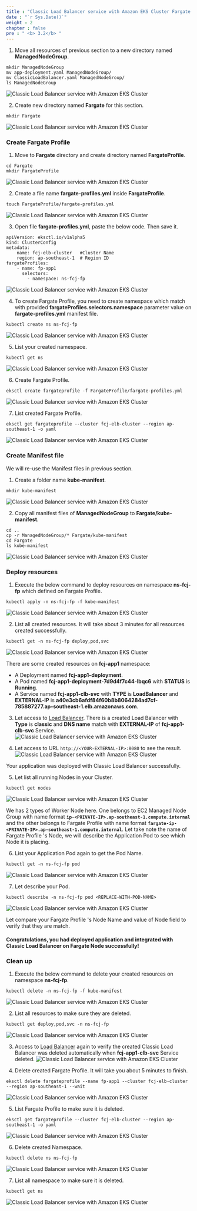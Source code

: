```yaml
---
title : "Classic Load Balancer service with Amazon EKS Cluster Fargate Profile"
date : "`r Sys.Date()`"
weight : 2
chapter : false
pre : " <b> 3.2</b> "
---
```


1. Move all resources of previous section to a new directory named **ManagedNodeGroup**.
```
mkdir ManagedNodeGroup
mv app-deployment.yaml ManagedNodeGroup/
mv ClassicLoadBalancer.yaml ManagedNodeGroup/
ls ManagedNodeGroup
```

![Classic Load Balancer service with Amazon EKS Cluster](../../images/3.clbnlbwitheks/3.2.clbnlbwitheksfargate/3.2.1.clbnlbwitheksfargate.png?pc=90pt)

2. Create new directory named **Fargate** for this section.
```
mkdir Fargate
```
![Classic Load Balancer service with Amazon EKS Cluster](../../images/3.clbnlbwitheks/3.2.clbnlbwitheksfargate/3.2.2.clbnlbwitheksfargate.png?pc=90pt)


### Create Fargate Profile
1. Move to **Fargate** directory and create directory named **FargateProfile**.
```
cd Fargate
mkdir FargateProfile
```
![Classic Load Balancer service with Amazon EKS Cluster](../../images/3.clbnlbwitheks/3.2.clbnlbwitheksfargate/3.2.3.clbnlbwitheksfargate.png?pc=90pt)

2. Create a file name **fargate-profiles.yml** inside **FargateProfile**.
```
touch FargateProfile/fargate-profiles.yml
```
![Classic Load Balancer service with Amazon EKS Cluster](../../images/3.clbnlbwitheks/3.2.clbnlbwitheksfargate/3.2.4.clbnlbwitheksfargate.png?pc=90pt)

3. Open file **fargate-profiles.yml**, paste the below code. Then save it.
```
apiVersion: eksctl.io/v1alpha5
kind: ClusterConfig
metadata:
    name: fcj-elb-cluster   #Cluster Name
    region: ap-southeast-1  # Region ID
fargateProfiles:
    - name: fp-app1
      selectors:
        - namespace: ns-fcj-fp
```
![Classic Load Balancer service with Amazon EKS Cluster](../../images/3.clbnlbwitheks/3.2.clbnlbwitheksfargate/3.2.5.clbnlbwitheksfargate.png?pc=90pt)

4. To create Fargate Profile, you need to create namespace which match with provided **fargateProfiles.selectors.namespace** parameter value on **fargate-profiles.yml** manifest file.
```
kubectl create ns ns-fcj-fp
```
![Classic Load Balancer service with Amazon EKS Cluster](../../images/3.clbnlbwitheks/3.2.clbnlbwitheksfargate/3.2.6.clbnlbwitheksfargate.png?pc=90pt)

5. List your created namespace.
```
kubectl get ns
```
![Classic Load Balancer service with Amazon EKS Cluster](../../images/3.clbnlbwitheks/3.2.clbnlbwitheksfargate/3.2.7.clbnlbwitheksfargate.png?pc=90pt)

6. Create Fargate Profile.
```
eksctl create fargateprofile -f FargateProfile/fargate-profiles.yml
```
![Classic Load Balancer service with Amazon EKS Cluster](../../images/3.clbnlbwitheks/3.2.clbnlbwitheksfargate/3.2.8.clbnlbwitheksfargate.png?pc=90pt)

7. List created Fargate Profile.
```
eksctl get fargateprofile --cluster fcj-elb-cluster --region ap-southeast-1 -o yaml
```
![Classic Load Balancer service with Amazon EKS Cluster](../../images/3.clbnlbwitheks/3.2.clbnlbwitheksfargate/3.2.9.clbnlbwitheksfargate.png?pc=90pt)


### Create Manifest file
We will re-use the Manifest files in previous section.
1. Create a folder name **kube-manifest**.
```
mkdir kube-manifest
```
![Classic Load Balancer service with Amazon EKS Cluster](../../images/3.clbnlbwitheks/3.2.clbnlbwitheksfargate/3.2.10.clbnlbwitheksfargate.png?pc=90pt)

2. Copy all manifest files of **ManagedNodeGroup** to **Fargate/kube-manifest**.
```
cd ..
cp -r ManagedNodeGroup/* Fargate/kube-manifest
cd Fargate
ls kube-manifest
```
![Classic Load Balancer service with Amazon EKS Cluster](../../images/3.clbnlbwitheks/3.2.clbnlbwitheksfargate/3.2.11.clbnlbwitheksfargate.png?pc=90pt)

### Deploy resources
1. Execute the below command to deploy resources on namespace **ns-fcj-fp** which defined on Fargate Profile.
```
kubectl apply -n ns-fcj-fp -f kube-manifest
```
![Classic Load Balancer service with Amazon EKS Cluster](../../images/3.clbnlbwitheks/3.2.clbnlbwitheksfargate/3.2.12.clbnlbwitheksfargate.png?pc=90pt)

2. List all created resources. It will take about 3 minutes for all resources created successfully.
```
kubectl get -n ns-fcj-fp deploy,pod,svc
```
![Classic Load Balancer service with Amazon EKS Cluster](../../images/3.clbnlbwitheks/3.2.clbnlbwitheksfargate/3.2.13.clbnlbwitheksfargate.png?pc=90pt)

There are some created resources on **fcj-app1** namespace:
+ A Deployment named **fcj-app1-deployment**.
+ A Pod named **fcj-app1-deployment-7d9d4f7c44-lbqc6** with **STATUS** is **Running**.
+ A Service named **fcj-app1-clb-svc** with **TYPE** is **LoadBalancer** and **EXTERNAL-IP** is **a40e3cb6afdf84f60b8b8064284ad7cf-785887277.ap-southeast-1.elb.amazonaws.com**.

3. Let access to [Load Balancer](https://ap-southeast-1.console.aws.amazon.com/ec2/home?region=ap-southeast-1#LoadBalancers:v=3). There is a created Load Balancer with **Type** is **classic** and **DNS name** match with **EXTERNAL-IP** of **fcj-app1-clb-svc** Service.
![Classic Load Balancer service with Amazon EKS Cluster](../../images/3.clbnlbwitheks/3.2.clbnlbwitheksfargate/3.2.14.clbnlbwitheksfargate.png?pc=90pt)

4. Let access to URL ```http://<YOUR-EXTERNAL-IP>:8080``` to see the result.
![Classic Load Balancer service with Amazon EKS Cluster](../../images/3.clbnlbwitheks/3.2.clbnlbwitheksfargate/3.2.15.clbnlbwitheksfargate.png?pc=90pt)

Your application was deployed with Classic Load Balancer successfully.

5. Let list all running Nodes in your Cluster.
```
kubectl get nodes
```
![Classic Load Balancer service with Amazon EKS Cluster](../../images/3.clbnlbwitheks/3.2.clbnlbwitheksfargate/3.2.16.clbnlbwitheksfargate.png?pc=90pt)

We has 2 types of Worker Node here. One belongs to EC2 Managed Node Group with name format **`ip-<PRIVATE-IP>.ap-southeast-1.compute.internal`** and the other belongs to Fargate Profile with name format **``fargate-ip-<PRIVATE-IP>.ap-southeast-1.compute.internal``**. Let take note the name of Fargate Profile 's Node, we will describe the Application Pod to see which Node it is placing.

6. List your Application Pod again to get the Pod Name.
```
kubectl get -n ns-fcj-fp pod
```
![Classic Load Balancer service with Amazon EKS Cluster](../../images/3.clbnlbwitheks/3.2.clbnlbwitheksfargate/3.2.17.clbnlbwitheksfargate.png?pc=90pt)


7. Let describe your Pod.
```
kubectl describe -n ns-fcj-fp pod <REPLACE-WITH-POD-NAME>
```
![Classic Load Balancer service with Amazon EKS Cluster](../../images/3.clbnlbwitheks/3.2.clbnlbwitheksfargate/3.2.18.clbnlbwitheksfargate.png?pc=90pt)

Let compare your Fargate Profile 's Node Name and value of Node field to verify that they are match.

#### Congratulations, you had deployed application and integrated with Classic Load Balancer on Fargate Node successfully!

### Clean up
1. Execute the below command to delete your created resources on namespace **ns-fcj-fp**.
```
kubectl delete -n ns-fcj-fp -f kube-manifest
```
![Classic Load Balancer service with Amazon EKS Cluster](../../images/3.clbnlbwitheks/3.2.clbnlbwitheksfargate/3.2.19.clbnlbwitheksfargate.png?pc=90pt)

2. List all resources to make sure they are deleted.
```
kubectl get deploy,pod,svc -n ns-fcj-fp
```
![Classic Load Balancer service with Amazon EKS Cluster](../../images/3.clbnlbwitheks/3.2.clbnlbwitheksfargate/3.2.20.clbnlbwitheksfargate.png?pc=90pt)

3. Access to [Load Balancer](https://ap-southeast-1.console.aws.amazon.com/ec2/home?region=ap-southeast-1#LoadBalancers:v=3) again to verify the created Classic Load Balancer was deleted automatically when **fcj-app1-clb-svc** Service deleted.
![Classic Load Balancer service with Amazon EKS Cluster](../../images/3.clbnlbwitheks/3.2.clbnlbwitheksfargate/3.2.21.clbnlbwitheksfargate.png?pc=90pt)

4. Delete created Fargate Profile. It will take you about 5 minutes to finish.
```
eksctl delete fargateprofile --name fp-app1 --cluster fcj-elb-cluster --region ap-southeast-1 --wait
```
![Classic Load Balancer service with Amazon EKS Cluster](../../images/3.clbnlbwitheks/3.2.clbnlbwitheksfargate/3.2.22.clbnlbwitheksfargate.png?pc=90pt)

5. List Fargate Profile to make sure it is deleted.
```
eksctl get fargateprofile --cluster fcj-elb-cluster --region ap-southeast-1 -o yaml
```
![Classic Load Balancer service with Amazon EKS Cluster](../../images/3.clbnlbwitheks/3.2.clbnlbwitheksfargate/3.2.23.clbnlbwitheksfargate.png?pc=90pt)

6. Delete created Namespace.
```
kubectl delete ns ns-fcj-fp
```
![Classic Load Balancer service with Amazon EKS Cluster](../../images/3.clbnlbwitheks/3.2.clbnlbwitheksfargate/3.2.24.clbnlbwitheksfargate.png?pc=90pt)

7. List all namespace to make sure it is deleted.
```
kubectl get ns
```
![Classic Load Balancer service with Amazon EKS Cluster](../../images/3.clbnlbwitheks/3.2.clbnlbwitheksfargate/3.2.25.clbnlbwitheksfargate.png?pc=90pt)
